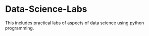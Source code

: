 # Data-Science-Labs
This includes practical labs of aspects of data science using python programming.
